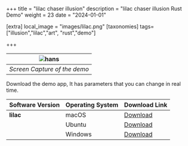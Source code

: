 +++
title = "lilac chaser illusion"
description = "lilac chaser illusion Rust Demo"
weight = 23
date = "2024-01-01"

[extra]
local_image = "images/lilac.png"
[taxonomies]
tags=["illusion","lilac","art", "rust","demo"]

+++

<div align="center">

| ![hans](/images/lilac.png)|
|:-:|
| *Screen Capture of the demo*|

</div>


 Download the demo app, It has parameters that you can change in real time. 

 Software Version | Operating System | Download Link                                                                                     |
|------------------|------------------|----------------------------------------------------------------------------------------------------|
| **lilac**        | macOS            | [Download](https://github.com/altunenes/rusty_art/releases/download/v1.0.4/lilac-macos-latest.zip) |
|                  | Ubuntu           | [Download](https://github.com/altunenes/rusty_art/releases/download/v1.0.4/lilac-ubuntu-latest.zip)|
|                  | Windows          | [Download](https://github.com/altunenes/rusty_art/releases/download/v1.0.4/lilac-windows-latest.zip)|
